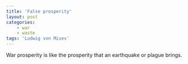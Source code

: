 ```yaml
---
title: 'False prosperity'
layout: post
categories:
    - war
    - waste
tags: 'Ludwig von Mises'
---
```


War prosperity is like the prosperity that an earthquake or plague brings.